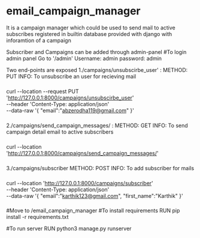 # email_campaign_manager
It is a campaign manager which could be used to send mail to active subscribes registered in builtin database provided with django with inforamtion of a campaign

Subscriber and Campaigns can be added through admin-panel
#To login admin panel
Go to '/admin'
Username: admin
password: admin


Two end-points are exposed
1./campaigns/unsubscirbe_user' : 
METHOD: PUT
INFO:  To unsubscribe an user for recieving mail
###
curl --location --request PUT 'http://127.0.0.1:8000/campaigns/unsubscirbe_user' \
--header 'Content-Type: application/json' \
--data-raw '{
    "email":"abzerodha119@gmail.com"
}'
###


2./campaigns/send_campaign_messages/ : 
METHOD: GET
INFO: To send campaign detail email to active subscribers
###
curl --location 'http://127.0.0.1:8000/campaigns/send_campaign_messages/'
###

3./campaigns/subscriber
METHOD: POST
INFO: To add subscriber for mails
###
curl --location 'http://127.0.0.1:8000/campaigns/subscriber' \
--header 'Content-Type: application/json' \
--data-raw '{
    "email":"karthik123@gmail.com",
    "first_name":"Karthik"
}'
###

#Move to /email_campaign_manager
#To install requirements RUN
pip install -r requirements.txt

#To run server RUN
python3 manage.py runserver

